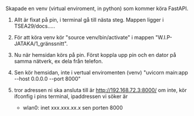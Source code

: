Skapade en venv (virtual enviroment, in python) som kommer köra FastAPI.

1. Allt är fixat på pin, i terminal gå till nästa steg. Mappen ligger i TSEA29/docs.....

2. För att köra venv kör "source venv/bin/activate" i mappen "W.I.P-JATAKA/1_gränssnitt".

5. Nu när hemsidan körs på pin. Först koppla upp pin och en dator på samma nätverk, ex dela från telefon.

3. Sen kör hemsidan, inte i vertual enviromenten (venv) "uvicorn main:app --host 0.0.0.0 --port 8000"

6. tror adressen ni ska ansluta till är http://192.168.72.3:8000/ om inte, kör ifconfig i pins terminal, ipaddressen vi söker är
    - wlan0: inet xxx.xxx.xx.x sen porten 8000


